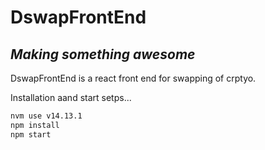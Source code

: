 # DswapFrontEnd
## _Making something awesome_


DswapFrontEnd is a react front end for swapping of crptyo.

Installation aand start setps...

```sh
nvm use v14.13.1
npm install 
npm start
```